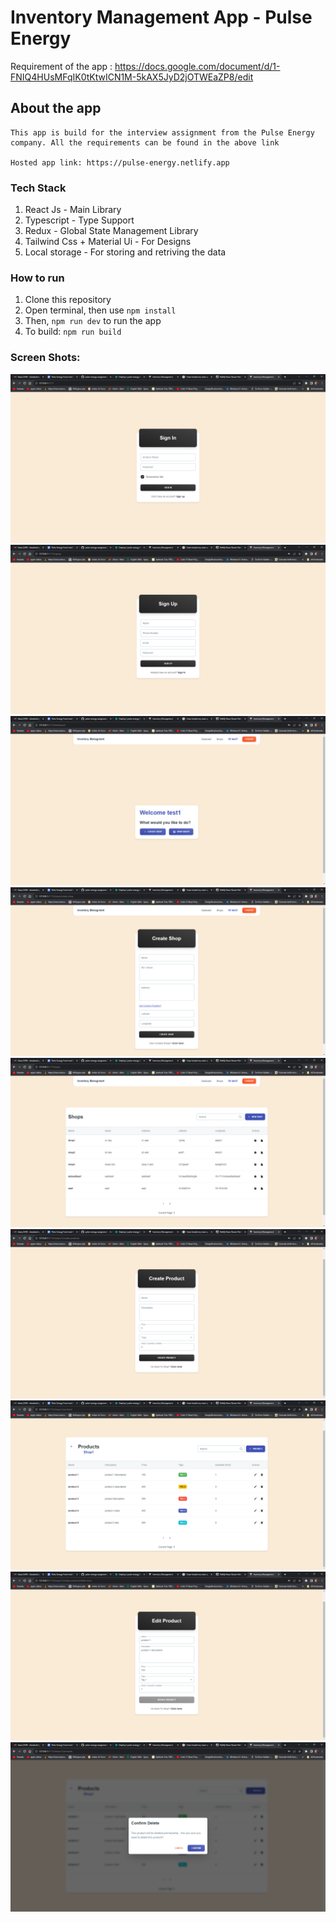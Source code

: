 # Inventory Management App - Pulse Energy

Requirement of the app : https://docs.google.com/document/d/1-FNIQ4HUsMFqIK0tKtwICN1M-5kAX5JyD2jOTWEaZP8/edit

## About the app

    This app is build for the interview assignment from the Pulse Energy company. All the requirements can be found in the above link

    Hosted app link: https://pulse-energy.netlify.app

### Tech Stack

1. React Js - Main Library
2. Typescript - Type Support
3. Redux - Global State Management Library
4. Tailwind Css + Material Ui - For Designs
5. Local storage - For storing and retriving the data

### How to run

1. Clone this repository
2. Open terminal, then use `npm install`
3. Then, `npm run dev` to run the app
4. To build: `npm run build`

### Screen Shots:

![Sign In](./Screenshots/image.png)
![Sign Up](./Screenshots/image-1.png)
![Dashboard](./Screenshots/image-2.png)
![Create Shop](./Screenshots/image-3.png)
![Shops](./Screenshots/image-4.png)
![Create Product](./Screenshots/image-5.png)
![Products](./Screenshots/image-6.png)
![Edit Product](./Screenshots/image-7.png)
![Delete Product](./Screenshots/image-8.png)
